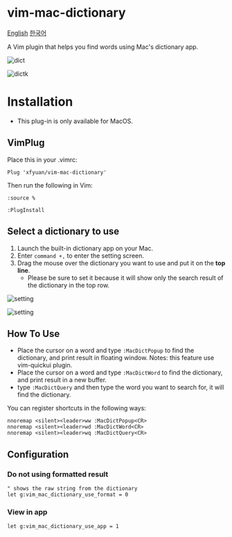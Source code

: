 # vim-mac-dictionary

[English](README.md) [한국어](README_kr.md)

A Vim plugin that helps you find words using Mac's dictionary app.

![dict](https://user-images.githubusercontent.com/1855714/48099708-c6d09c00-e263-11e8-8ffa-e929d3e04aa0.gif )

![dictk](https://user-images.githubusercontent.com/1855714/48100158-79edc500-e265-11e8-89e1-0a234c445fb5.gif)

# Installation

* This plug-in is only available for MacOS.

## VimPlug

Place this in your .vimrc:

```viml
Plug 'xfyuan/vim-mac-dictionary'
```

Then run the following in Vim:

```
:source %
```

```
:PlugInstall
```

## Select a dictionary to use

1. Launch the built-in dictionary app on your Mac.
2. Enter `command +,` to enter the setting screen.
3. Drag the mouse over the dictionary you want to use and put it on the **top line**.
    * Please be sure to set it because it will show only the search result of the dictionary in the top row.

![setting](https://user-images.githubusercontent.com/1855714/48071044-a4676000-e21c-11e8-8609-a8c33b58e28c.png )

![setting](https://user-images.githubusercontent.com/1855714/48068975-89462180-e217-11e8-9f01-a7d58ba690d8.png )

## How To Use

* Place the cursor on a word and type `:MacDictPopup` to find the dictionary, and print result in floating window. Notes: this feature use vim-quickui plugin.
* Place the cursor on a word and type `:MacDictWord` to find the dictionary, and print result in a new buffer.
* type `:MacDictQuery` and then type the word you want to search for, it will find the dictionary.

You can register shortcuts in the following ways:

```viml
nnoremap <silent><leader>ww :MacDictPopup<CR>
nnoremap <silent><leader>wd :MacDictWord<CR>
nnoremap <silent><leader>wq :MacDictQuery<CR>
```

## Configuration

### Do not using formatted result

```viml
" shows the raw string from the dictionary
let g:vim_mac_dictionary_use_format = 0
```

### View in app

```viml
let g:vim_mac_dictionary_use_app = 1
```
